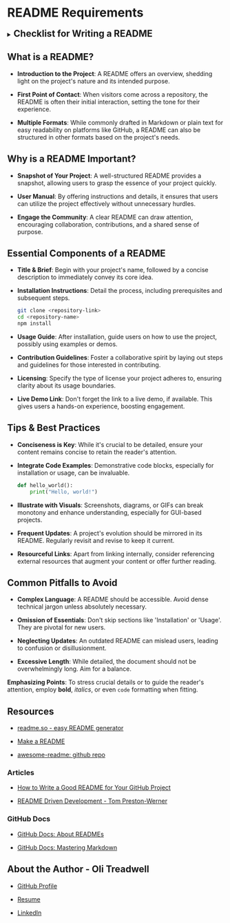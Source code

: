 # README Requirements

<details>
  <summary>
    <h2 style="display:inline;">
        Checklist for Writing a README
    </h2>
  </summary>
  
-   [ ] Project Title
-   [ ] A Short Description of the Project
    -   What is the project about?
-   [ ] Installation Instructions
    -   How do you install the project?
    -   What dependencies are required?
-   [ ] Contribution Guidelines
    -   How to Contribute to the Project

</details>

## **What is a README?**

-   **Introduction to the Project**: A README offers an overview, shedding light on the project's nature and its intended purpose.

-   **First Point of Contact**: When visitors come across a repository, the README is often their initial interaction, setting the tone for their experience.

-   **Multiple Formats**: While commonly drafted in Markdown or plain text for easy readability on platforms like GitHub, a README can also be structured in other formats based on the project's needs.

## **Why is a README Important?**

-   **Snapshot of Your Project**: A well-structured README provides a snapshot, allowing users to grasp the essence of your project quickly.

-   **User Manual**: By offering instructions and details, it ensures that users can utilize the project effectively without unnecessary hurdles.

-   **Engage the Community**: A clear README can draw attention, encouraging collaboration, contributions, and a shared sense of purpose.

## **Essential Components of a README**

-   **Title & Brief**: Begin with your project's name, followed by a concise description to immediately convey its core idea.

-   **Installation Instructions**: Detail the process, including prerequisites and subsequent steps.

    ```bash
    git clone <repository-link>
    cd <repository-name>
    npm install
    ```

-   **Usage Guide**: After installation, guide users on how to use the project, possibly using examples or demos.

-   **Contribution Guidelines**: Foster a collaborative spirit by laying out steps and guidelines for those interested in contributing.

-   **Licensing**: Specify the type of license your project adheres to, ensuring clarity about its usage boundaries.

-   **Live Demo Link**: Don't forget the link to a live demo, if available. This gives users a hands-on experience, boosting engagement.

## **Tips & Best Practices**

-   **Conciseness is Key**: While it's crucial to be detailed, ensure your content remains concise to retain the reader's attention.

-   **Integrate Code Examples**: Demonstrative code blocks, especially for installation or usage, can be invaluable.

    ```python
    def hello_world():
        print("Hello, world!")
    ```

-   **Illustrate with Visuals**: Screenshots, diagrams, or GIFs can break monotony and enhance understanding, especially for GUI-based projects.

-   **Frequent Updates**: A project's evolution should be mirrored in its README. Regularly revisit and revise to keep it current.

-   **Resourceful Links**: Apart from linking internally, consider referencing external resources that augment your content or offer further reading.

## **Common Pitfalls to Avoid**

-   **Complex Language**: A README should be accessible. Avoid dense technical jargon unless absolutely necessary.

-   **Omission of Essentials**: Don't skip sections like 'Installation' or 'Usage'. They are pivotal for new users.

-   **Neglecting Updates**: An outdated README can mislead users, leading to confusion or disillusionment.

-   **Excessive Length**: While detailed, the document should not be overwhelmingly long. Aim for a balance.

**Emphasizing Points**: To stress crucial details or to guide the reader's attention, employ **bold**, _italics_, or even `code` formatting when fitting.

## Resources

-   [readme.so - easy README generator](https://readme.so/)

-   [Make a README](https://www.makeareadme.com/)

-   [awesome-readme: github repo](https://github.com/matiassingers/awesome-readme)

### Articles

-   [How to Write a Good README for Your GitHub Project](https://www.freecodecamp.org/news/how-to-write-a-good-readme-file/)

-   [README Driven Development - Tom Preston-Werner](https://tom.preston-werner.com/2010/08/23/readme-driven-development.html)

### GitHub Docs

-   [GitHub Docs: About READMEs](https://docs.github.com/en/github/creating-cloning-and-archiving-repositories/about-readmes)

-   [GitHub Docs: Mastering Markdown](https://guides.github.com/features/mastering-markdown/)

## About the Author - Oli Treadwell

-   [GitHub Profile](https://www.github.com/olitreadwell)

-   [Resume](https://www.github.com/olitreadwell/resume)

-   [LinkedIn](https://www.linkedin.com/in/olitreadwell)
